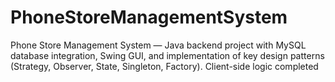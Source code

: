 # PhoneStoreManagementSystem
Phone Store Management System — Java backend project with MySQL database integration, Swing GUI, and implementation of key design patterns (Strategy, Observer, State, Singleton, Factory). Client-side logic completed
